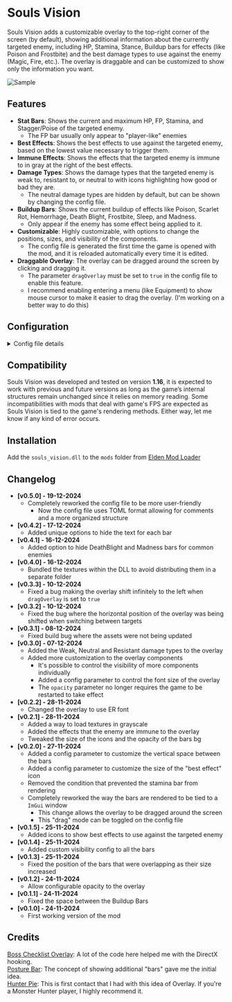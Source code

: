 # Souls Vision
Souls Vision adds a customizable overlay to the top-right corner of the screen (by default), showing additional information about the currently targeted enemy, including HP, Stamina, Stance, Buildup bars for effects (like Poison and Frostbite) and the best damage types to use against the enemy (Magic, Fire, etc.). The overlay is draggable and can be customized to show only the information you want.

![Sample](https://staticdelivery.nexusmods.com/mods/4333/images/6968/6968-1732777544-1499116706.png)

## Features
* **Stat Bars**: Shows the current and maximum HP, FP, Stamina, and Stagger/Poise of the targeted enemy.
  * The FP bar usually only appear to "player-like" enemies
* **Best Effects**: Shows the best effects to use against the targeted enemy, based on the lowest value necessary to trigger them.
* **Immune Effects**: Shows the effects that the targeted enemy is immune to in gray at the right of the best effects.
* **Damage Types**: Shows the damage types that the targeted enemy is weak to, resistant to, or neutral to with icons highlighting how good or bad they are.
  * The neutral damage types are hidden by default, but can be shown by changing the config file.
* **Buildup Bars**: Shows the current buildup of effects like Poison, Scarlet Rot, Hemorrhage, Death Blight, Frostbite, Sleep, and Madness.
  * Only appear if the enemy has some effect being applied to it.
* **Customizable**: Highly customizable, with options to change the positions, sizes, and visibility of the components.
  * The config file is generated the first time the game is opened with the mod, and it is reloaded automatically every time it is edited.
* **Draggable Overlay**: The overlay can be dragged around the screen by clicking and dragging it.
  * The parameter `dragOverlay` must be set to `true` in the config file to enable this feature.
  * I recommend enabling entering a menu (like Equipment) to show mouse cursor to make it easier to drag the overlay. (I'm working on a better way to do this)

## Configuration
<details>
<summary>Config file details</summary>The first time the game opens with the mod it will generate a default sv_config.json placing the bars at the top-right of the screen. Every time the config file is edited, it will be reloaded automatically.

### Fields
* **`dragOverlay`**: *bool* - If set to `true`, the overlay can be dragged around the screen by clicking and dragging it.
* **`debug`**: *bool* - Enables or disables debug mode. If set to `true`, a console window will open with the game, showing the same information as the one found in the `souls_vision.log`.
* **`opacity`**: *float* - Opacity of the overlay, from 0.0 (fully transparent) to 1.0 (fully opaque). This option requires the game to be restarted to take effect.
* **`bestEffects`**: *int* - How many of the best effects to show on the overlay. The effects are sorted (left to right) by the lowest value necessary to trigger them. Default is `2`.
* **`bestEffectIconSize`**: *int* - Size of the best effect icons. Default is `33`.
* **`dmgTypeIconSize`**: *int* - Size of the damage type icons. Default is `30`.
* **`fontSize`**: *float* - Font size of the text displayed on the bars. Default is `18.0`.
* **`statBarSpacing`**: *int* - Spacing between the bars, the space used around the "bestEffect" will be half of this. Default is `0`.
* **`maxEffectBars`**: *int* - Maximum number of effect bars to show. Default is `7`.
* **`hideBlightMadness`**: *bool* - If set to `true`, the Death Blight and Madness bars will be hidden for common enemies. Default is `false`.
* **`statBar`**: *object* - Configuration related to the bars.
  * **`position`**: *object* - Determines the bar’s on-screen position from top-left to bottom-right.
    * **`x`**: *int* - Horizontal position of the bar in pixels.
    * **`y`**: *int* - Vertical position of the bar in pixels.
  * **`size`**: *object* - Defines the bar’s dimensions.
    * **`width`**: *int* - Width of the bar in pixels.
    * **`height`**: *int* - Height of the bar in pixels.
* **`components`**: *object* - Configuration for the components of the overlay.
  * **`hp`|`fp`|`stamina`|`stagger`|`poison`|`scarletRot`|`hemorrhage`|`deathBlight`|`frostbite`|`sleep`|`madness`**: *object* - Bar configuration.
    * **`visible`**: *bool* - If set to `false`, the bar will be hidden. Default is `true`.
    * **`hideText`**: *bool* - If set to `true`, hides the text displayed on the bar (e.g. “90/219”).
  * **`bestEffects`**: *bool* - If set to `false`, the Best Effects against the enemy will be hidden. Default is `true`.
  * **`immuneEffects`**: *bool* - If set to `false`, the effects that the enemy is immune to will be hidden. Default is `true`.
  * **`dmgTypes`**: *bool* - If set to `false`, the Damage Type information will be hidden. Default is `true`.
  * **`neutralDmgTypes`**: *bool* - If set to `true`, the Neutral Damage Type information will be shown. Default is `false`.
</details>

## Compatibility
Souls Vision was developed and tested on version **1.16**, it is expected to work with previous and future versions as long as the game’s internal structures remain unchanged since it relies on memory reading. Some incompatibilities with mods that deal with game's FPS are expected as Souls Vision is tied to the game's rendering methods. Either way, let me know if any kind of error occurs.

## Installation
Add the `souls_vision.dll` to the `mods` folder from [Elden Mod Loader](https://www.nexusmods.com/eldenring/mods/117)

## Changelog
* **[v0.5.0] - 19-12-2024**
  * Completely reworked the config file to be more user-friendly
    * Now the config file uses TOML format allowing for comments and a more organized structure
* **[v0.4.2] - 17-12-2024**
  * Added unique options to hide the text for each bar
* **[v0.4.1] - 16-12-2024**
  * Added option to hide DeathBlight and Madness bars for common enemies
* **[v0.4.0] - 16-12-2024**
  * Bundled the textures within the DLL to avoid distributing them in a separate folder
* **[v0.3.3] - 10-12-2024**
  * Fixed a bug making the overlay shift infinitely to the left when `dragOverlay` is set to `true`
* **[v0.3.2] - 10-12-2024**
  * Fixed the bug where the horizontal position of the overlay was being shifted when switching between targets
* **[v0.3.1] - 08-12-2024**
  * Fixed build bug where the assets were not being updated
* **[v0.3.0] - 07-12-2024**
  * Added the Weak, Neutral and Resistant damage types to the overlay
  * Added more customization to the overlay components
    * It's possible to control the visibility of more components individually
    * Added a config parameter to control the font size of the overlay
    * The `opacity` parameter no longer requires the game to be restarted to take effect
* **[v0.2.2] - 28-11-2024**
  * Changed the overlay to use ER font
* **[v0.2.1] - 28-11-2024**
  * Added a way to load textures in grayscale
  * Added the effects that the enemy are immune to the overlay
  * Tweaked the size of the icons and the opacity of the bars bg
* **[v0.2.0] - 27-11-2024**
  * Added a config parameter to customize the vertical space between the bars
  * Added a config parameter to customize the size of the "best effect" icon
  * Removed the condition that prevented the stamina bar from rendering
  * Completely reworked the way the bars are rendered to be tied to a `ImGui` window
    * This change allows the overlay to be dragged around the screen
    * This "drag" mode can be toggled on the config file
* **[v0.1.5] - 25-11-2024**
  * Added icons to show best effects to use against the targeted enemy
* **[v0.1.4] - 25-11-2024**
  * Added custom visibility config to all the bars
* **[v0.1.3] - 25-11-2024**
  * Fixed the position of the bars that were overlapping as their size increased
* **[v0.1.2] - 24-11-2024**
  * Allow configurable opacity to the overlay
* **[v0.1.1] - 24-11-2024**
  * Fixed the space between the Buildup Bars
* **[v0.1.0] - 24-11-2024**
  * First working version of the mod

## Credits
[Boss Checklist Overlay](https://www.nexusmods.com/eldenring/mods/3859): A lot of the code here helped me with the DirectX hooking.</br>
[Posture Bar](https://www.nexusmods.com/eldenring/mods/3405): The concept of showing additional "bars" gave me the initial idea.</br>
[Hunter Pie](https://www.nexusmods.com/monsterhunterrise/mods/181): This is first contact that I had with this idea of Overlay. If you're a Monster Hunter player, I highly recommend it.</br>
